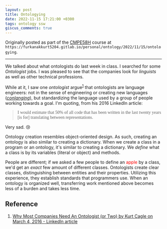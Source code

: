 ```yaml
---
layout: post
title: Ontologying
date: 2022-11-15 17:21:00 +0300
tags: ontology ssw
giscus_comments: true
---
```


Originally posted as part of the [CMPE58H](https://cmpe.boun.edu.tr/courses/cmpe58h) course at `https://furkanakkurt5204.gitlab.io/personal/ontology/2022/11/15/ontologying`.

---

We talked about what ontologists do last week in class.
I searched for some _Ontologist_ jobs.
I was pleased to see that the companies look for _linguists_ as well as other technical professions.

While at it, I saw one _ontologist_ argue<sup>[1](#references)</sup> that ontologists are language engineers: not in the sense of engineering or creating new languages ([_conlanging_](https://en.wikipedia.org/wiki/Constructed_language)), but standardizing the language used by a group of people working towards a goal.
I'm quoting, from his 2016 LinkedIn article:

> <span style="font-family: tahoma; font-style: normal">I would estimate that 50% of all code that has been written in the last twenty years [is for] translating between representations.</span>

Very sad. 😢

Ontology creation resembles object-oriented design.
As such, creating an ontology is also similar to creating a dictionary.
When we create a class in a program or an ontology, it's similar to creating a dictionary.
We _define_ what a class is by its variables (literal or object) and methods.

People are different; if we asked a few people to define an <span style="color: red">apple</span> by a class, we'd get an _exact_ few amount of different classes.
Ontologists create clear classes, distinguishing between entities and their properties.
Utilizing this experience, they establish standards that programmers use.
When an ontology is organized well, transferring work mentioned above becomes less of a burden and takes less time.

## Reference

1. [Why Most Companies Need An Ontologist (or Two) by Kurt Cagle on March 4, 2016 - LinkedIn article](https://www.linkedin.com/pulse/why-most-companies-need-ontologist-two-kurt-cagle)
